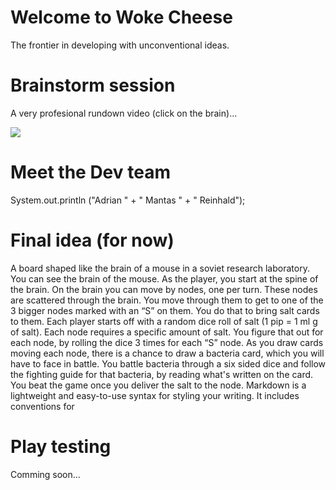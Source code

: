 # Welcome to Woke Cheese

The frontier in developing with unconventional ideas.

# Brainstorm session

A very profesional rundown video (click on the brain)...

[![](https://ibb.co/HpXXW3B)](https://www.youtube.com/watch?v=Sm_Ofe0qc5M)

# Meet the Dev team
System.out.println ("Adrian " + " Mantas " + " Reinhald");

# Final idea (for now)

A board shaped like the brain of a mouse in a soviet research laboratory. You can see the brain of the mouse. As the player, you start at the spine of the brain. On the brain you can move by nodes, one per turn. These nodes are scattered through the brain. You move through them to get to one of the 3 bigger nodes marked with an “S” on them. You do that to bring salt cards to them. Each player starts off with a random dice roll of salt (1 pip = 1 ml g of salt). Each node requires a specific amount of salt. You figure that out for each node, by rolling the dice 3 times for each “S” node. As you draw cards moving each node, there is a chance to draw a bacteria card, which you will have to face in battle. You battle bacteria through a six sided dice and follow the fighting guide for that bacteria, by reading what's written on the card. You beat the game once you deliver the salt to the node.
Markdown is a lightweight and easy-to-use syntax for styling your writing. It includes conventions for

# Play testing
Comming soon...
